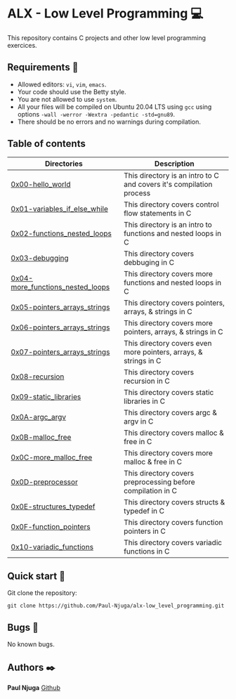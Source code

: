 # ALX - Low Level Programming :computer:

This repository contains C projects and other low level programming exercices.

## Requirements :bookmark_tabs:

* Allowed editors: ```vi```, ```vim```, ```emacs```.
* Your code should use the Betty style.
* You are not allowed to use ```system```.
* All your files will be compiled on Ubuntu 20.04 LTS using ```gcc``` using options ```-wall -werror -Wextra -pedantic -std=gnu89```.
* There should be no errors and no warnings during compilation.

## Table of contents

Directories | Description
----------- | -----------
[0x00-hello_world](./0x00-hello_world) | This directory is an intro to C and covers it's compilation process
[0x01-variables_if_else_while](./0x01-variables_if_else_while) | This directory covers control flow statements in C
[0x02-functions_nested_loops](./0x02-functions_nested_loops) | This directory is an intro to functions and nested loops in C
[0x03-debugging](./0x03-debugging) | This directory covers debbuging in C
[0x04-more_functions_nested_loops](./0x04-more_functions_nested_loops) | This directory covers more functions and nested loops in C
[0x05-pointers_arrays_strings](./0x05-pointers_arrays_strings) | This directory covers pointers, arrays, & strings in C
[0x06-pointers_arrays_strings](./0x06-pointers_arrays_strings) | This directory covers more pointers, arrays, & strings in C
[0x07-pointers_arrays_strings](./0x07-pointers_arrays_strings) | This directory covers even more pointers, arrays, & strings in C
[0x08-recursion](./0x08-recursion) | This directory covers recursion in C
[0x09-static_libraries](./0x09-static_libraries) | This directory covers static libraries in C
[0x0A-argc_argv](./0x0A-argc_argv) | This directory covers argc & argv in C
[0x0B-malloc_free](./0x0B-malloc_free) | This directory covers malloc & free in C
[0x0C-more_malloc_free](./0x0C-more_malloc_free) | This directory covers more malloc & free in C
[0x0D-preprocessor](./0x0D-preprocessor) | This directory covers preprocessing before compilation in C
[0x0E-structures_typedef](./0x0E-structures_typedef) | This directory covers structs & typedef in C
[0x0F-function_pointers](./0x0F-function_pointers) | This directory covers function pointers in C
[0x10-variadic_functions](./0x10-variadic_functions) | This directory covers variadic functions in C

## Quick start :runner:

Git clone the repository:

```git clone https://github.com/Paul-Njuga/alx-low_level_programming.git```

## Bugs :loudspeaker:

No known bugs.

## Authors :black_nib:

**Paul Njuga** [Github](https://github.com/Paul-Njuga)
